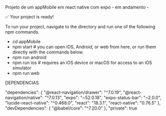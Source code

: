 Projeto de um appMobile em react native com expo - em andamento -

✅ Your project is ready!

To run your project, navigate to the directory and run one of the following npm commands.

- cd appMobile
- npm start # you can open iOS, Android, or web from here, or run them directly with the commands below.
- npm run android
- npm run ios # requires an iOS device or macOS for access to an iOS simulator
- npm run web

DEPENDENCIAS

  "dependencies": {
    "@react-navigation/drawer": "^7.0.19",
    "@react-navigation/native": "^7.0.13",
    "expo": "~52.0.18",
    "expo-status-bar": "~2.0.0",
    "lucide-react-native": "^0.468.0",
    "react": "18.3.1",
    "react-native": "0.76.5"
  },
  "devDependencies": {
    "@babel/core": "^7.20.0"
  },
  "private": true

